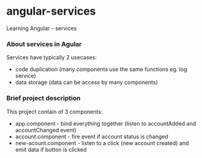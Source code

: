 # angular-services
Learning Angular - services 

### About services in Agular
Services have typically 2 usecases:
- code duplication (many components use the same functions eg. log service) 
- data storage (data can be access by many components) 

### Brief project description
This project contain of 3 components:
  - app.component - bind everything together (listen to accountAdded and accountChanged event)
  - account.component - fire event if account status is changed 
  - new-acount.component - listen to a click (new account created) and emit data if button is clicked 




